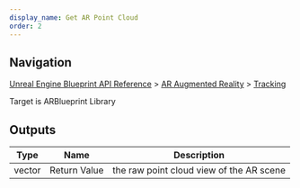 ```yaml
---
display_name: Get AR Point Cloud
order: 2
---
```

## Navigation

[Unreal Engine Blueprint API Reference](https://dev.epicgames.com/documentation/en-us/unreal-engine/BlueprintAPI) > [AR Augmented Reality](https://dev.epicgames.com/documentation/en-us/unreal-engine/BlueprintAPI/ARAugmentedReality) > [Tracking](https://dev.epicgames.com/documentation/en-us/unreal-engine/BlueprintAPI/ARAugmentedReality/Tracking)

Target is ARBlueprint Library

## Outputs

| Type | Name | Description |
| --- | --- | --- |
| vector | Return Value | the raw point cloud view of the AR scene |
